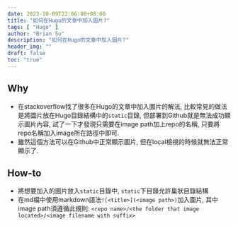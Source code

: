 ```yaml
---
date: 2023-10-09T22:06:00+08:00
title: "如何在Hugo的文章中加入圖片?"
tags: [ "Hugo" ]
author: "Brian Su"
description: "如何在Hugo的文章中加入圖片?"
header_img: ""
draft: false
toc: "true"
---
```


## Why

- 在stackoverflow找了很多在Hugo的文章中加入圖片的解法, 比較常見的做法是將圖片放在Hugo目錄結構中的`static`目錄,
  但部署到Github就是無法成功顯示圖片內容, 試了一下才發現只需要在image path加上repo的名稱, 只要將repo名稱加入image所在路徑中即可.
- 雖然這個方法可以在Github中正常顯示圖片, 但在local檢視的時候就無法正常顯示了.

## How-to

- 將想要加入的圖片放入`static`目錄中, `static`下目錄允許巢狀目錄結構
- 在md檔中使用markdown語法`![<title>](<image path>)`加入圖片, 其中image
  path須遵循此規則: `<repo name>/<the folder that image located>/<image filename with suffix>`